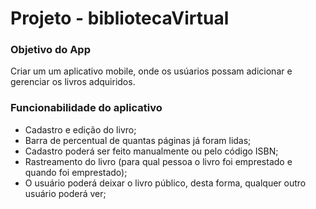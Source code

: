 # Projeto - bibliotecaVirtual

### Objetivo do App ###

Criar um um aplicativo mobile, onde os usúarios possam adicionar e gerenciar os livros adquiridos.

### Funcionabilidade do aplicativo ###

* Cadastro e edição do livro;
* Barra de percentual de quantas páginas já foram lidas;
* Cadastro poderá ser feito manualmente ou pelo código ISBN;
* Rastreamento do livro (para qual pessoa o livro foi emprestado e quando foi emprestado);
* O usuário poderá deixar o livro público, desta forma, qualquer outro usuário poderá ver;
